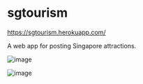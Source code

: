 # sgtourism
https://sgtourism.herokuapp.com/

A web app for posting Singapore attractions.

![image](https://user-images.githubusercontent.com/94891192/189793942-f984137d-44d6-4b7b-9706-cd937e9aa9b9.png)

![image](https://user-images.githubusercontent.com/94891192/189794047-57cb5765-fcfc-44bf-bacb-48550f63db95.png)
